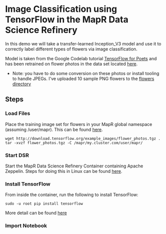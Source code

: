 # Image Classification using TensorFlow in the MapR Data Science Refinery

In this demo we will take a transfer-learned Inception_V3 model and use it to correctly label different types of flowers via image classification.

Model is taken from the Google Codelab tutorial [TensorFlow for Poets](https://codelabs.developers.google.com/codelabs/tensorflow-for-poets/#0) and has been retrained on flower photos in the data set located [here](http://download.tensorflow.org/example_images/flower_photos.tgz).

* Note: you have to do some conversion on these photos or install tooling to handle JPEGs. I've uploaded 10 sample PNG flowers to the [flowers directory](/flowers/)

## Steps

### Load Files

Place the training image set for flowers in your MapR global namespace (assuming /user/mapr). This can be found [here](http://download.tensorflow.org/example_images/flower_photos.tgz).

```
wget http://download.tensorflow.org/example_images/flower_photos.tgz .
tar -xvzf flower_photos.tgz -C /mapr/my.cluster.com/user/mapr/
```

### Start DSR

Start the MapR Data Science Refinery Container containing Apache Zeppelin. 
Steps for doing this in Linux can be found [here](https://community.mapr.com/community/products/mapr-converged-platform/data-refinery/blog/2017/12/17/how-to-run-data-science-refinery-from-an-edge-node).

### Install TensorFlow

From inside the container, run the following to install TensorFlow:

```
sudo -u root pip install tensorflow
```

More detail can be found [here](https://community.mapr.com/community/products/mapr-converged-platform/data-refinery/blog/2017/12/04/how-to-using-tensorflow-with-the-mapr-data-science-refinery)

### Import Notebook










